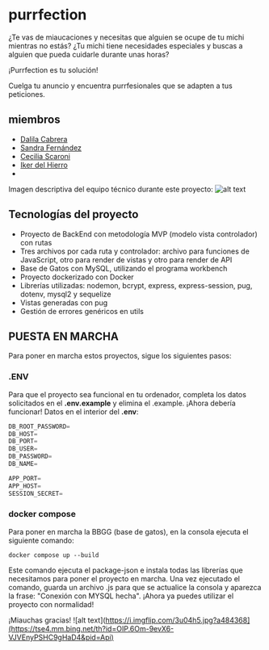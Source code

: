 # purrfection

¿Te vas de miaucaciones y necesitas que alguien se ocupe de tu michi mientras no estás? ¿Tu michi tiene necesidades especiales y buscas a alguien que pueda cuidarle durante unas horas?

¡Purrfection es tu solución!

Cuelga tu anuncio y encuentra purrfesionales que se adapten a tus peticiones.


## miembros
- [Dalila Cabrera](https://github.com/crdalila)
- [Sandra Fernández](https://github.com/sanfermen)
- [Cecilia Scaroni](https://github.com/Ceci222/)
- [Iker del Hierro](https://github.com/ikerdelfe)
- 
Imagen descriptiva del equipo técnico durante este proyecto:
![alt text](https://i.imgflip.com/3u04h5.jpg?a484368)


## Tecnologías del proyecto
- Proyecto de BackEnd con metodología MVP (modelo vista controlador) con rutas
- Tres archivos por cada ruta y controlador: archivo para funciones de JavaScript, otro para render de vistas y otro para render de API
- Base de Gatos con MySQL, utilizando el programa workbench
- Proyecto dockerizado con Docker
- Librerías utilizadas: nodemon, bcrypt, express, express-session, pug, dotenv, mysql2 y sequelize
- Vistas generadas con pug
- Gestión de errores genéricos en utils


## PUESTA EN MARCHA
Para poner en marcha estos proyectos, sigue los siguientes pasos:
### .ENV
Para que el proyecto sea funcional en tu ordenador, completa los datos solicitados en el **.env.example** y elimina el .example. ¡Ahora debería funcionar!
Datos en el interior del **.env**:
```js
DB_ROOT_PASSWORD=
DB_HOST=
DB_PORT=
DB_USER=
DB_PASSWORD=
DB_NAME=

APP_PORT=
APP_HOST=
SESSION_SECRET=
```

### docker compose
Para poner en marcha la BBGG (base de gatos), en la consola ejecuta el siguiente comando:
```
docker compose up --build
```
Este comando ejecuta el package-json e instala todas las librerías que necesitamos para poner el proyecto en marcha. Una vez ejecutado el comando, guarda un archivo .js para que se actualice la consola y aparezca la frase: "Conexión con MYSQL hecha". ¡Ahora ya puedes utilizar el proyecto con normalidad!


¡Miauchas gracias!
![alt text](https://i.imgflip.com/3u04h5.jpg?a484368](https://tse4.mm.bing.net/th?id=OIP.6Om-9evX6-VJVEnyPSHC9gHaD4&pid=Api)
